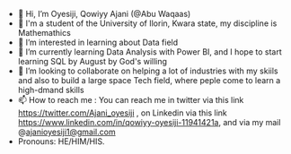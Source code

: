 - 👋 Hi, I’m Oyesiji, Qowiyy Ajani (@Abu Waqaas)
- 💞️ I'm a student of the University of Ilorin, Kwara state, my discipline is Mathemathics
- 👀 I’m interested in learning about Data field
- 🌱 I’m currently learning Data Analysis with Power BI, and I hope to start learning SQL by August by God's willing
- 💞️ I’m looking to collaborate on helping a lot of industries with my skiils and also to build a large space Tech field, where peple come to learn a high-dmand skills
- 📫 How to reach me : You can reach me in twitter via this link https://twitter.com/Ajani_oyesiji ,  on Linkedin via this link https://www.linkedin.com/in/qowiyy-oyesiji-11941421a, and via my mail @ajanioyesiji1@gmail.com      
- Pronouns: HE/HIM/HIS.


<!---
Abu-Waqaas/Abu-Waqaas is a ✨ special ✨ repository because its `README.md` (this file) appears on your GitHub profile.
You can click the Preview link to take a look at your changes.
--->
